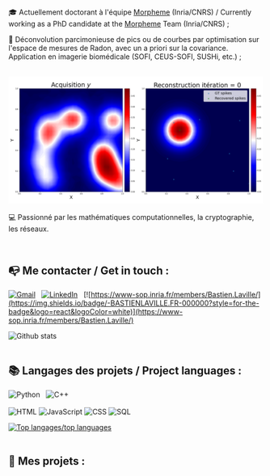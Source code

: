 🎓 Actuellement doctorant à l'équipe [Morpheme](https://team.inria.fr/morpheme/) (Inria/CNRS) / Currently working as a PhD candidate at the [Morpheme](https://team.inria.fr/morpheme/) Team (Inria/CNRS) ;

🔬 Déconvolution parcimonieuse de pics ou de courbes par optimisation sur l'espace de mesures de Radon, avec un a priori sur la covariance. Application en imagerie biomédicale (SOFI, CEUS-SOFI, SUSHi, etc.) ;

<br>
  <img src="https://github.com/XeBasTeX/XeBasTeX/blob/master/anim-sfw-2d.gif"/>
<br>

💻 Passionné par les mathématiques computationnelles, la cryptographie, les réseaux.

<br>

## 📭 Me contacter / Get in touch :


[![Gmail](https://img.shields.io/badge/-GMAIL-D14836?style=for-the-badge&logo=gmail&logoColor=white)](mailto:bastien.laville@inria.fr)
&nbsp; [![LinkedIn](https://img.shields.io/badge/-LINKEDIN-0077B5?style=for-the-badge&logo=linkedin&logoColor=white)](https://www.linkedin.com/in/bastien-laville/)
&nbsp; [![https://www-sop.inria.fr/members/Bastien.Laville/](https://img.shields.io/badge/-BASTIENLAVILLE.FR-000000?style=for-the-badge&logo=react&logoColor=white)](https://www-sop.inria.fr/members/Bastien.Laville/)
<br>

![Github stats](https://github-readme-stats.vercel.app/api?username=XeBasTeX&hide=issues&show_icons=true)
<br><br>

## 📚 Langages des projets / Project languages :

![Python](https://img.shields.io/badge/-Python-E426D6?style=for-the-badge&logo=Python&logoColor=white) &nbsp; ![C++](https://img.shields.io/badge/-C++-2C41CB?style=for-the-badge&logo=C%2B%2B&logoColor=white)
<br><br>
![HTML](https://img.shields.io/badge/-HTML-E15622?style=for-the-badge&logo=HTML5&logoColor=white)
![JavaScript](https://img.shields.io/badge/-JavaScript-E7BA15?style=for-the-badge&logo=JavaScript&logoColor=white)
![CSS](https://img.shields.io/badge/-CSS-1B7FDE?style=for-the-badge&logo=CSS3&logoColor=white)
![SQL](https://img.shields.io/badge/-SQL-1DDEC1?style=for-the-badge&logo=MySQL&logoColor=white)


[![Top langages/top languages](https://github-readme-stats.vercel.app/api/top-langs/?username=XeBasTeX)](https://github.com/anuraghazra/github-readme-stats)
<br><br>

## 📂 Mes projets :




<!--
**XeBasTeX/XeBasTeX** is a ✨ _special_ ✨ repository because its `README.md` (this file) appears on your GitHub profile.

Here are some ideas to get you started:

- 🔭 I’m currently working on ...
- 🌱 I’m currently learning ...
- 👯 I’m looking to collaborate on ...
- 🤔 I’m looking for help with ...
- 💬 Ask me about ...
- 📫 How to reach me: ...
- 😄 Pronouns: ...
- ⚡ Fun fact: ...
-->
